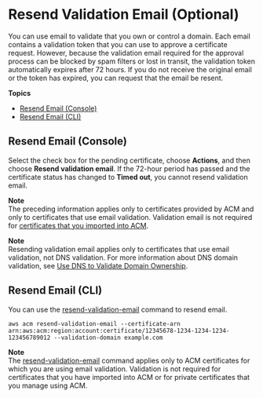 # Resend Validation Email \(Optional\)<a name="gs-acm-resend"></a>

You can use email to validate that you own or control a domain\. Each email contains a validation token that you can use to approve a certificate request\. However, because the validation email required for the approval process can be blocked by spam filters or lost in transit, the validation token automatically expires after 72 hours\. If you do not receive the original email or the token has expired, you can request that the email be resent\. 

**Topics**
+ [Resend Email \(Console\)](#gs-acm-resend-console)
+ [Resend Email \(CLI\)](#gs-acm-resend-cli)

## Resend Email \(Console\)<a name="gs-acm-resend-console"></a>

Select the check box for the pending certificate, choose **Actions**, and then choose **Resend validation email**\. If the 72\-hour period has passed and the certificate status has changed to **Timed out**, you cannot resend validation email\. 

**Note**  
The preceding information applies only to certificates provided by ACM and only to certificates that use email validation\. Validation email is not required for [certificates that you imported into ACM](import-certificate.md)\.

**Note**  
Resending validation email applies only to certificates that use email validation, not DNS validation\. For more information about DNS domain validation, see [Use DNS to Validate Domain Ownership](gs-acm-validate-dns.md)\. 

## Resend Email \(CLI\)<a name="gs-acm-resend-cli"></a>

You can use the [resend\-validation\-email](http://docs.aws.amazon.com/cli/latest/reference/acm/resend-validation-email.html) command to resend email\. 

```
aws acm resend-validation-email --certificate-arn arn:aws:acm:region:account:certificate/12345678-1234-1234-1234-123456789012 --validation-domain example.com
```

**Note**  
The [resend\-validation\-email](http://docs.aws.amazon.com/cli/latest/reference/acm/resend-validation-email.html) command applies only to ACM certificates for which you are using email validation\. Validation is not required for certificates that you have imported into ACM or for private certificates that you manage using ACM\.